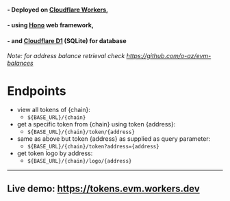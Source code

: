 
#### - Deployed on [Cloudflare Workers](https://workers.cloudflare.com/),
#### - using [Hono](https://hono.dev/) web framework,
#### - and [Cloudflare D1](https://developers.cloudflare.com/d1/) (SQLite) for database

_Note: for address balance retrieval check https://github.com/o-az/evm-balances_

# Endpoints

- view all tokens of {chain}:
  - `${BASE_URL}/{chain}`
- get a specific token from {chain} using token {address}:
  - `${BASE_URL}/{chain}/token/{address}`
- same as above but token {address} as supplied as query parameter:
  - `${BASE_URL}/{chain}/token?address={address}`
- get token logo by address:
  - `${BASE_URL}/{chain}/logo/{address}`

---

## Live demo: <https://tokens.evm.workers.dev>
